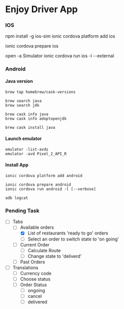 # Enjoy Driver App

### IOS
npm install -g ios-sim
ionic cordova platform add ios

ionic cordova prepare ios

open -a Simulator
ionic cordova run ios -l --external


### Android

#### Java version
```
brew tap homebrew/cask-versions

brew search java 
brew search jdk

brew cask info java
brew cask info adoptopenjdk

brew cask install java
```

#### Launch emulator
```
emulator -list-avds
emulator -avd Pixel_2_API_R
```

#### Install App
```
ionic cordova platform add android

ionic cordova prepare android
ionic cordova run android -l [--verbose]

adb logcat
```

### Pending Task
- [ ] Tabs
  - [ ] Available orders
    - [x] List of restaurants 'ready to go' orders
    - [ ] Select an order to switch state to 'on going'
  - [ ] Current Order
    - [ ] Calculate Route
    - [ ] Change state to 'deliverd'
  - [ ] Past Orders
- [ ] Translations
  - [ ] Currency code
  - [ ] Choose status
  - [ ] Order Status
    - [ ] ongoing
    - [ ] cancel
    - [ ] delivered